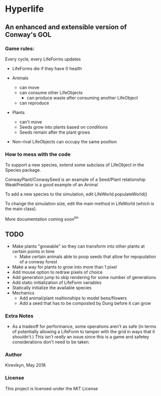 # Hyperlife
## An enhanced and extensible version of Conway's GOL



### Game rules:

Every cycle, every LifeForms updates
* LifeForms die if they have 0 health

* Animals
    * can move
    * can consume other LifeObjects
        * can produce waste after consuming another LifeObject
    * can reproduce
* Plants
    * can't move
    * Seeds grow into plants based on conditions
    * Seeds remain after the plant grows
* Non-rival LifeObjects can occupy the same position

### How to mess with the code

To support a new species, extend some subclass of LifeObject in the Species package.

ConwayPlant/ConwaySeed is an example of a Seed/Plant relationship
WeakPredator is a good example of an Animal

To add a new species to the simulation, edit LifeWorld.populateWorld() 

To change the simulation size, edit the main method in LifeWorld (which is the main class).



More documentation coming soon<sup>tm</sup>


## TODO

* Make plants "growable" so they can transform into other plants at certain points in time
   * Make certain animals able to poop seeds that allow for repopulation of a conway forest
* Make a way for plants to grow into more than 1 pixel
* Add mouse option to redraw pixels of choice
* Add generation jump to skip rendering for some number of generations
* Add static initialization of LifeForm variables
* Statically initialize the available species
* Mechanics
    * Add animal/plant realtionships to model bees/flowers
    * Add a seed that has to be composted by Dung before it can grow

### Extra Notes

* As a tradeoff for performance, some operations aren't as safe (in terms of potentially allowing a LifeForm to tamper with the grid in ways that it shouldn't.) This isn't *really* an issue since this is a game and safetey considerations don't need to be taken.


### Author

Kirevikyn, May 2018

### License

This project is licensed under the MIT License